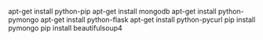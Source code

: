 apt-get install python-pip
apt-get install mongodb
apt-get install python-pymongo
apt-get install python-flask
apt-get install python-pycurl
pip install pymongo
pip install beautifulsoup4
